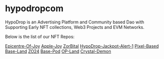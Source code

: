 # hypodropcom
HypoDrop is an Advertising Platform and Community based Dao with Supporting Early NFT collections, Web3 Projects and EVM Networks.

Below is the list of our NFT Repos:

[Epicentre-Of-Joy](https://github.com/HypoDropCom/Epicentre-Of-Joy)
[Apple-Joy](https://github.com/HypoDropCom/Apple-Joy)
[ZorBital](https://github.com/HypoDropCom/ZorBital)
[HypoDrop-Jackpot-Alert-1](https://github.com/HypoDropCom/HypoDrop-Jackpot-Alert-1)
[Pixel-Based](https://github.com/HypoDropCom/Pixel-Based)
[Base-Land](https://github.com/HypoDropCom/Base-Land)
[ZO24](https://github.com/HypoDropCom/ZO24)
[Base-Pod](https://github.com/HypoDropCom/Base-Pod)
[OP-Land](https://github.com/HypoDropCom/OP-Land)
[Crystal-Demon](https://github.com/HypoDropCom/Crystal-Demon)

